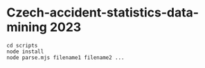 # Czech-accident-statistics-data-mining 2023

```
cd scripts
node install
node parse.mjs filename1 filename2 ...
```
